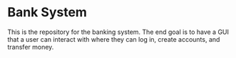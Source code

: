 # Bank System
This is the repository for the banking system.
The end goal is to have a GUI that a user can interact with where they can log in, create accounts, and transfer money.